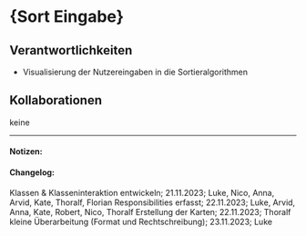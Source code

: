 # {Sort Eingabe}
## Verantwortlichkeiten
- Visualisierung der Nutzereingaben in die Sortieralgorithmen

## Kollaborationen
keine

---
#### Notizen:
<!-- Hier Notizen zum Denkprozess, Hintergrundgedanken, Klarstellungen hinzufügen  -->

#### Changelog:
Klassen & Klasseninteraktion entwickeln; 21.11.2023; Luke, Nico, Anna, Arvid, Kate, Thoralf, Florian
Responsibilities erfasst; 22.11.2023; Luke, Arvid, Anna, Kate, Robert, Nico, Thoralf
Erstellung der Karten; 22.11.2023; Thoralf
kleine Überarbeitung (Format und Rechtschreibung); 23.11.2023; Luke